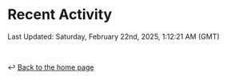 # Recent Activity

<!--RECENT_ACTIVITY:start-->
<!--RECENT_ACTIVITY:end-->

<!--RECENT_ACTIVITY:last_update-->
Last Updated: Saturday, February 22nd, 2025, 1:12:21 AM (GMT)
<!--RECENT_ACTIVITY:last_update_end-->

<br>

↩️ [Back to the home page](/README.md)
